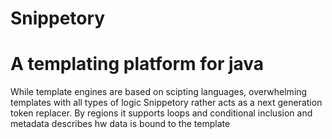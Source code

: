 Snippetory
==========

# A templating platform for java

While template engines are based on scipting languages, overwhelming templates with all types of logic Snippetory 
rather acts as a next generation token replacer. By regions it supports loops and conditional inclusion and metadata 
describes hw data is bound to the template
